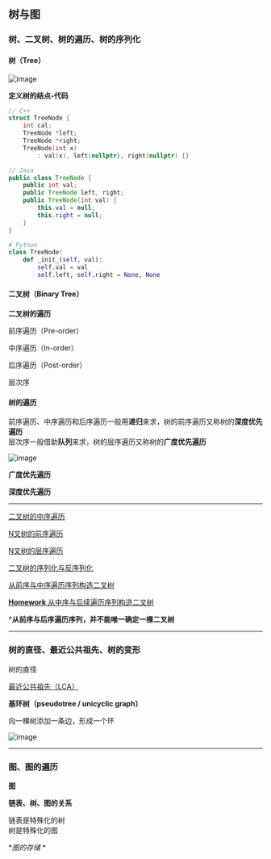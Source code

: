 ## 树与图

### 树、二叉树、树的遍历、树的序列化

#### 树（Tree）


![image](https://user-images.githubusercontent.com/86143164/124374215-fe6d9b80-dccb-11eb-89f7-c925a1127f93.png)


**定义树的结点-代码**
```C++
// C++
struct TreeNode {
    int cal;
    TreeNode *left;
    TreeNode *right;
    TreeNode(int x)
        : val(x), left(nullptr}, right(nullptr) {}
```

```Java
// Java
public class TreeNode {
    public int val;
    public TreeNode left, right;
    public TreeNode(int val) {
        this.val = null;
        this.right = null;
    }
}
```

```Python
# Python
class TreeNode:
    def _init_(self, val):
        self.val = val
        self.left, self.right = None, None
```


#### 二叉树（Binary Tree）


**二叉树的遍历**

前序遍历（Pre-order）

中序遍历（In-order）

后序遍历（Post-order）

层次序

#### 树的遍历

前序遍历、中序遍历和后序遍历一般用**递归**来求，树的前序遍历又称树的**深度优先遍历**  
层次序一般借助**队列**来求，树的层序遍历又称树的**广度优先遍历**

![image](https://user-images.githubusercontent.com/86143164/124374415-96b85000-dccd-11eb-9f12-715e718aea59.png)

**广度优先遍历**


**深度优先遍历**


-------

[二叉树的中序遍历](https://leetcode-cn.com/problems/binary-tree-inorder-traversal/)


[N叉树的前序遍历](https://leetcode-cn.com/problems/n-ary-tree-preorder-traversal/description/)


[N叉树的层序遍历](https://leetcode-cn.com/problems/n-ary-tree-level-order-traversal/)


[二叉树的序列化与反序列化](https://leetcode-cn.com/problems/serialize-and-deserialize-binary-tree/)


[从前序与中序遍历序列构造二叉树](https://leetcode-cn.com/problems/construct-binary-tree-from-preorder-and-inorder-traversal/)


[**Homework**  从中序与后续遍历序列构造二叉树](https://leetcode-cn.com/problems/construct-binary-tree-from-inorder-and-postorder-traversal/)

***从前序与后序遍历序列，并不能唯一确定一棵二叉树**


-------

### 树的直径、最近公共祖先、树的变形


树的直径

[最近公共祖先（LCA）](https://leetcode-cn.com/problems/lowest-common-ancestor-of-a-binary-tree/)

**基环树（pseudotree / unicyclic graph）**

向一棵树添加一条边，形成一个环  

![image](https://user-images.githubusercontent.com/86143164/124374745-80f85a00-dcd0-11eb-85b6-839be77623d3.png)


-------

### 图、图的遍历

**图**


**链表、树、图的关系**

链表是特殊化的树  
树是特殊化的图  

**图的存储*
*









